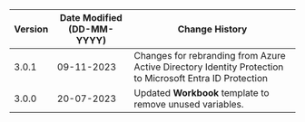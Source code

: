 | **Version** | **Date Modified (DD-MM-YYYY)** | **Change History**    |
|-------------|--------------------------------|-----------------------|
| 3.0.1       | 09-11-2023                     | Changes for rebranding from Azure Active Directory Identity Protection to Microsoft Entra ID Protection    |
| 3.0.0       | 20-07-2023                     | Updated **Workbook** template to remove unused variables.      | 
